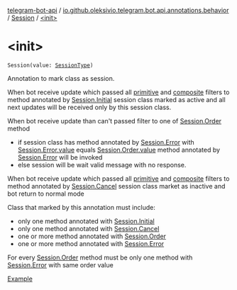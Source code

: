 [telegram-bot-api](../../index.md) / [io.github.oleksivio.telegram.bot.api.annotations.behavior](../index.md) / [Session](index.md) / [&lt;init&gt;](./-init-.md)

# &lt;init&gt;

`Session(value: `[`SessionType`](../../io.github.oleksivio.telegram.bot.api.model.annotation/-session-type/index.md)`)`

Annotation to mark class as session.

When bot receive update which passed all
[primitive](../../io.github.oleksivio.telegram.bot.api.annotations.filter.primitive/index.md) and
[composite](../../io.github.oleksivio.telegram.bot.api.annotations.filter.composite/index.md) filters
to method annotated by [Session.Initial](-initial/index.md) session class marked as active and
all next updates will be received only by this session class.

When bot receive update than can't passed filter to one of [Session.Order](-order/index.md) method

* if session class  has method annotated by [Session.Error](-error/index.md) with
[Session.Error.value](-error/value.md) equals [Session.Order.value](-order/value.md) method
annotated by [Session.Error](-error/index.md)  will be invoked
* else session will be wait valid message with no response.

When bot receive update which passed all
[primitive](../../io.github.oleksivio.telegram.bot.api.annotations.filter.primitive/index.md) and
[composite](../../io.github.oleksivio.telegram.bot.api.annotations.filter.composite/index.md) filters
to method annotated by [Session.Cancel](-cancel/index.md) session class market as inactive and
bot return to normal mode

Class that marked by this annotation must include:

* only one method annotated with [Session.Initial](-initial/index.md)
* only one method annotated with [Session.Cancel](-cancel/index.md)
* one or more method annotated with [Session.Order](-order/index.md)
* one or more method annotated with [Session.Error](-error/index.md)

For every [Session.Order](-order/index.md) method must be only one method
with [Session.Error](-error/index.md) with same order value

[Example](https://github.com/oleksivio/example-bot/blob/master/src/main/kotlin/telegram/bot/example/UserSessionExample.kt)

